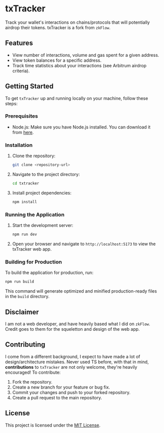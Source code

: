 # txTracker

Track your wallet's interactions on chains/protocols that will potentially airdrop their tokens. txTracker is a fork from `zkFlow`.

## Features

- View number of interactions, volume and gas spent for a given address.
- View token balances for a specific address.
- Track time statistics about your interactions (see Arbitrum airdrop criteria).

## Getting Started

To get `txTracker` up and running locally on your machine, follow these steps:

### Prerequisites

- Node.js: Make sure you have Node.js installed. You can download it from [here](https://nodejs.org/).

### Installation

1. Clone the repository:

   ```sh
   git clone <repository-url>
   ```

2. Navigate to the project directory:

   ```sh
   cd txtracker
   ```

3. Install project dependencies:

   ```sh
   npm install
   ```

### Running the Application

1. Start the development server:

   ```sh
   npm run dev
   ```

2. Open your browser and navigate to `http://localhost:5173` to view the txTracker web app.

### Building for Production

To build the application for production, run:

```sh
npm run build
```

This command will generate optimized and minified production-ready files in the `build` directory.

## Disclaimer

I am not a web developer, and have heavily based what I did on `zkFlow`. Credit goes to them for the squeletton and design of the web app. 

## Contributing

I come from a different background, I expect to have made a lot of design/architecture mistakes. Never used TS before, with that in mind, **contributions** to `txTracker` are not only welcome, they're heavily encouraged! To contribute:

1. Fork the repository.
2. Create a new branch for your feature or bug fix.
3. Commit your changes and push to your forked repository.
4. Create a pull request to the main repository.

## License

This project is licensed under the [MIT License](LICENSE).
